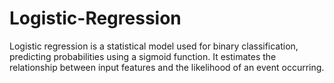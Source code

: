 # Logistic-Regression
Logistic regression is a statistical model used for binary classification, predicting probabilities using a sigmoid function. It estimates the relationship between input features and the likelihood of an event occurring.
